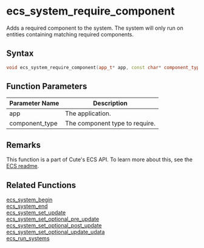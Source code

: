 # ecs_system_require_component

Adds a required component to the system. The system will only run on entities containing matching required components.

## Syntax

```cpp
void ecs_system_require_component(app_t* app, const char* component_type);
```

## Function Parameters

Parameter Name | Description
--- | ---
app | The application.
component_type | The component type to require.

## Remarks

This function is a part of Cute's ECS API. To learn more about this, see the [ECS readme](https://github.com/RandyGaul/cute_framework/blob/master/doc/ecs/README.md).

## Related Functions

[ecs_system_begin](https://github.com/RandyGaul/cute_framework/blob/master/doc/ecs/ecs_system_begin.md)  
[ecs_system_end](https://github.com/RandyGaul/cute_framework/blob/master/doc/ecs/ecs_system_end.md)  
[ecs_system_set_update](https://github.com/RandyGaul/cute_framework/blob/master/doc/ecs/ecs_system_set_update.md)  
[ecs_system_set_optional_pre_update](https://github.com/RandyGaul/cute_framework/blob/master/doc/ecs/ecs_system_set_optional_pre_update.md)  
[ecs_system_set_optional_post_update](https://github.com/RandyGaul/cute_framework/blob/master/doc/ecs/ecs_system_set_optional_post_update.md)  
[ecs_system_set_optional_update_udata](https://github.com/RandyGaul/cute_framework/blob/master/doc/ecs/ecs_system_set_optional_update_udata.md)  
[ecs_run_systems](https://github.com/RandyGaul/cute_framework/blob/master/doc/ecs/ecs_run_systems.md)  
